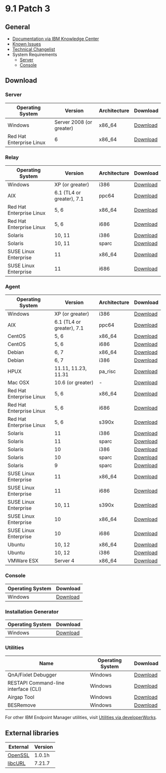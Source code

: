 # 9.1 Patch 3

## General
* [Documentation via IBM Knowledge Center](https://www-01.ibm.com/support/knowledgecenter/SS63NW_9.1.0/com.ibm.tivoli.tem.doc_9.1/welcome/IEM91_landing.html)
* [Known Issues](https://www-01.ibm.com/support/docview.wss?uid=swg21667537)
* [Technical Changelist](https://support.bigfix.com/bes/changes/fullchangelist-91.txt)
* System Requirements
	* [Server](https://www-01.ibm.com/support/docview.wss?uid=swg21505691)
	* [Console](https://www-01.ibm.com/support/docview.wss?uid=swg21505693)

## Download

### Server
| Operating System | Version | Architecture | Download |
| ---------------- | ------- | ------------ | -------- |
| Windows | Server 2008 (or greater) | x86_64 | [Download](https://software.bigfix.com/download/bes/91/BigFix-BES-Server-9.1.1117.0.exe) |
| Red Hat Enterprise Linux | 6 | x86_64 | [Download](https://software.bigfix.com/download/bes/91/ServerInstaller_9.1.1117.0-rhe6.x86_64.tgz) |

### Relay
| Operating System | Version | Architecture | Download |
| ---------------- | ------- | ------------ | -------- |
| Windows | XP (or greater) | i386 | [Download](https://software.bigfix.com/download/bes/91/BigFix-BES-Relay-9.1.1117.0.exe) |
| AIX | 6.1 (TL4 or greater), 7.1 | ppc64 | [Download](https://software.bigfix.com/download/bes/91/BESRelay-9.1.1117.0.ppc64_aix61.pkg) |
| Red Hat Enterprise Linux | 5, 6 | x86_64 | [Download](https://software.bigfix.com/download/bes/91/BESRelay-9.1.1117.0-rhe5.x86_64.rpm) |
| Red Hat Enterprise Linux | 5, 6 | i686 | [Download](https://software.bigfix.com/download/bes/91/BESRelay-9.1.1117.0-rhe5.i686.rpm) |
| Solaris | 10, 11 | i386 | [Download](https://software.bigfix.com/download/bes/91/BESRelay-9.1.1117.0.x86_sol10.pkg) |
| Solaris | 10, 11 | sparc | [Download](https://software.bigfix.com/download/bes/91/BESRelay-9.1.1117.0.sparc_sol10.pkg) |
| SUSE Linux Enterprise | 11 | x86_64 | [Download](https://software.bigfix.com/download/bes/91/BESRelay-9.1.1117.0-sle11.x86_64.rpm) |
| SUSE Linux Enterprise | 11 | i686 | [Download](https://software.bigfix.com/download/bes/91/BESRelay-9.1.1117.0-sle11.i686.rpm) |

### Agent
| Operating System | Version | Architecture | Download |
| ---------------- | ------- | ------------ | -------- |
| Windows | XP (or greater) | i386 | [Download](https://software.bigfix.com/download/bes/91/BigFix-BES-Client-9.1.1117.0.exe) |
| AIX | 6.1 (TL4 or greater), 7.1 | ppc64 | [Download](https://software.bigfix.com/download/bes/91/BESAgent-9.1.1117.0.ppc64_aix61.pkg) |
| CentOS | 5, 6 | x86_64 | [Download](https://software.bigfix.com/download/bes/91/BESAgent-9.1.1117.0-rhe5.x86_64.rpm) |
| CentOS | 5, 6 | i686 | [Download](https://software.bigfix.com/download/bes/91/BESAgent-9.1.1117.0-rhe5.i686.rpm) |
| Debian | 6, 7 | x86_64 | [Download](https://software.bigfix.com/download/bes/91/BESAgent-9.1.1117.0-debian6.amd64.deb) |
| Debian | 6, 7 | i386 | [Download](https://software.bigfix.com/download/bes/91/BESAgent-9.1.1117.0-debian6.i386.deb) |
| HPUX | 11.11, 11.23, 11.31 | pa_risc | [Download](https://software.bigfix.com/download/bes/91/BESAgent-9.1.1117.0.pa_risc_hpux1111.depot) |
| Mac OSX | 10.6 (or greater) | - | [Download](https://software.bigfix.com/download/bes/91/BESAgent-9.1.1117.0-BigFix_MacOSX10.6.pkg) |
| Red Hat Enterprise Linux | 5, 6 | x86_64 | [Download](https://software.bigfix.com/download/bes/91/BESAgent-9.1.1117.0-rhe5.x86_64.rpm) |
| Red Hat Enterprise Linux | 5, 6 | i686 | [Download](https://software.bigfix.com/download/bes/91/BESAgent-9.1.1117.0-rhe5.i686.rpm) |
| Red Hat Enterprise Linux | 5, 6 | s390x | [Download](https://software.bigfix.com/download/bes/91/BESAgent-9.1.1117.0-rhe5.s390x.rpm) |
| Solaris | 11 | i386 | [Download](https://software.bigfix.com/download/bes/91/BESAgent-9.1.1117.0.x86_sol11.pkg) |
| Solaris | 11 | sparc | [Download](https://software.bigfix.com/download/bes/91/BESAgent-9.1.1117.0.sparc_sol11.pkg) |
| Solaris | 10 | i386 | [Download](https://software.bigfix.com/download/bes/91/BESAgent-9.1.1117.0.x86_sol10.pkg) |
| Solaris | 10 | sparc | [Download](https://software.bigfix.com/download/bes/91/BESAgent-9.1.1117.0.sparc_sol10.pkg) |
| Solaris | 9 | sparc | [Download](https://software.bigfix.com/download/bes/91/BESAgent-9.1.1117.0.sparc_sol9.pkg) |
| SUSE Linux Enterprise | 11 | x86_64 | [Download](https://software.bigfix.com/download/bes/91/BESAgent-9.1.1117.0-sle11.x86_64.rpm) |
| SUSE Linux Enterprise | 11 | i686 | [Download](https://software.bigfix.com/download/bes/91/BESAgent-9.1.1117.0-sle11.i686.rpm) |
| SUSE Linux Enterprise | 10, 11 | s390x | [Download](https://software.bigfix.com/download/bes/91/BESAgent-9.1.1117.0-sle10.s390x.rpm) |
| SUSE Linux Enterprise | 10 | x86_64 | [Download](https://software.bigfix.com/download/bes/91/BESAgent-9.1.1117.0-sle9.x86_64.rpm) |
| SUSE Linux Enterprise | 10 | i686 | [Download](https://software.bigfix.com/download/bes/91/BESAgent-9.1.1117.0-sle10.i686.rpm) |
| Ubuntu | 10, 12 | x86_64 | [Download](https://software.bigfix.com/download/bes/91/BESAgent-9.1.1117.0-ubuntu10.amd64.deb) |
| Ubuntu | 10, 12 | i386 | [Download](https://software.bigfix.com/download/bes/91/BESAgent-9.1.1117.0-ubuntu10.i386.deb) | 
| VMWare ESX | Server 4 | x86_64 | [Download](https://software.bigfix.com/download/bes/91/BESAgent-9.1.1117.0-rhe5.x86_64.rpm) |

### Console
| Operating System | Download |
| ---------------- | -------- |
| Windows | [Download](https://software.bigfix.com/download/bes/91/BigFix-BES-Console-9.1.1117.0.exe) |

### Installation Generator
| Operating System | Download |
| ---------------- | -------- |
| Windows | [Download](https://software.bigfix.com/download/bes/91/BigFix-BES-9.1.1117.0.exe) |

### Utilities
| Name | Operating System | Download |
| ---- | ---------------- | -------- |
| QnA/Fixlet Debugger | Windows | [Download](https://software.bigfix.com/download/bes/91/util/QNA9.1.1117.0.zip) |
| RESTAPI Command-line interface (CLI) | Windows | [Download](https://software.bigfix.com/download/bes/91/util/IEMCLI9.1.1117.0.zip) |
| Airgap Tool | Windows | [Download](https://software.bigfix.com/download/bes/91/util/BESAirgapTool9.1.1117.0.zip) |
| BESRemove | Windows | [Download](https://software.bigfix.com/download/bes/91/util/BESRemove9.1.1117.0.exe) |

For other IBM Endpoint Manager utilities, visit [Utilities via developerWorks](https://www.ibm.com/developerworks/community/wikis/home?lang=en#!/wiki/Tivoli%20Endpoint%20Manager/page/Utilities).

## External libraries
| External                                 | Version |
| ---------------------------------------- | ------- |
| [OpenSSL](https://www.openssl.org)       | 1.0.1h  |
| [libcURL](https://curl.haxx.se/libcurl/)  | 7.21.7  |
